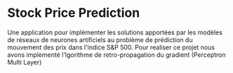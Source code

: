 # Stock Price Prediction
Une application pour implémenter les solutions apportées par les modèles de réseaux de neurones artificiels au problème de prédiction du mouvement des prix dans l'indice S&P 500.
Pour realiser ce projet nous avons implementé l'lgorithme de retro-propagation du gradient (Perceptron Multi Layer)
 
